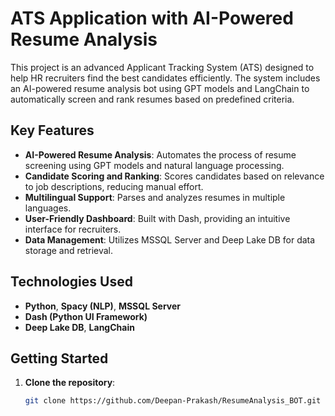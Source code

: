 # ATS Application with AI-Powered Resume Analysis

This project is an advanced Applicant Tracking System (ATS) designed to help HR recruiters find the best candidates efficiently. The system includes an AI-powered resume analysis bot using GPT models and LangChain to automatically screen and rank resumes based on predefined criteria.

## Key Features

- **AI-Powered Resume Analysis**: Automates the process of resume screening using GPT models and natural language processing.
- **Candidate Scoring and Ranking**: Scores candidates based on relevance to job descriptions, reducing manual effort.
- **Multilingual Support**: Parses and analyzes resumes in multiple languages.
- **User-Friendly Dashboard**: Built with Dash, providing an intuitive interface for recruiters.
- **Data Management**: Utilizes MSSQL Server and Deep Lake DB for data storage and retrieval.

## Technologies Used

- **Python**, **Spacy (NLP)**, **MSSQL Server**
- **Dash (Python UI Framework)**
- **Deep Lake DB**, **LangChain**

## Getting Started

1. **Clone the repository**:  
   ```bash
   git clone https://github.com/Deepan-Prakash/ResumeAnalysis_BOT.git
